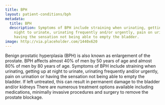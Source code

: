 ```yaml
---
title: BPH
layout: patient-conditions/bph
metadata:
  title: BPH
  description: Symptoms of BPH include straining when urinating, getting up at
    night to urinate, urinating frequently and/or urgently, pain on urination or
    having the sensation not being able to empty the bladder.
image: http://via.placeholder.com/1440x620
---
```

Benign prostatic hyperplasia (BPH) is also known as enlargement of the prostate. BPH affects almost 40% of men by 50 years of age and almost 80% of men by 80 years of age. Symptoms of BPH include straining when urinating, getting up at night to urinate, urinating frequently and/or urgently, pain on urination or having the sensation not being able to empty the bladder. If left untreated, this can result in permanent damage to the bladder and/or kidneys There are numerous treatment options available including medications, minimally invasive procedures and surgery to remove the prostate blockage.